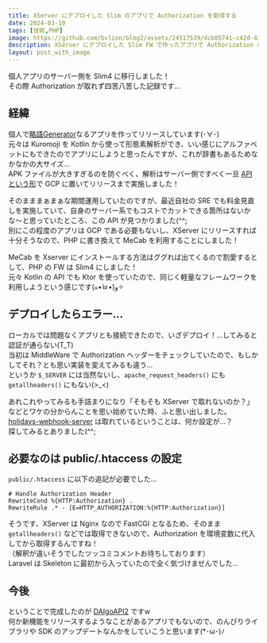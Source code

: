 ```yaml
---
title: XServer にデプロイした Slim のアプリで Authorization を取得する
date: 2024-03-10
tags: [技術,PHP]
image: https://github.com/bvlion/blog2/assets/24517539/dcb05741-c42d-43e4-a1a8-7be747b05f26
description: XServer にデプロイした Slim FW で作ったアプリで Authorization が取得できなかった時の解決策を記事にしました！
layout: post_with_image
---
```

個人アプリのサーバー側を Slim4 に移行しました！  
その際 Authorization が取れず四苦八苦した記録です…

## 経緯

個人で[略語Generator](https://play.google.com/store/apps/details?id=net.ambitious.daigoapp.android&pli=1)なるアプリを作ってリリースしています(･∀･)  
元々は Kuromoji を Kotlin から使って形態素解析ができ、いい感じにアルファベットにもできたのでアプリにしようと思ったんですが、これが辞書もあるためなかなかの大サイズ…  
APK ファイルが大きすぎるのを防ぐべく、解析はサーバー側ですべく一旦 [API という形](https://github.com/bvlion/DAIgoAPI)で GCP に置いてリリースまで実施しました！

そのまままぁまぁな期間運用していたのですが、最近自社の SRE でも料金見直しを実施していて、自身のサーバー系でもコストでカットできる箇所はないかな〜と思っていたところ、この API が見つかりました(^^;  
別にこの程度のアプリは GCP である必要もないし、XServer にリリースすれば十分そうなので、PHP に書き換えて MeCab を利用することにしました！

MeCab を Xserver にインストールする方法はググれば出てくるので割愛するとして、PHP の FW は Slim4 にしました！  
元々 Kotlin の API でも Ktor を使っていたので、同じく軽量なフレームワークを利用しようという感じです(๑•̀ㅂ•́)و✧

## デプロイしたらエラー…

ローカルでは問題なくアプリとも接続できたので、いざデプロイ！…してみると認証が通らない(T_T)  
当初は MiddleWare で Authorization ヘッダーをチェックしていたので、もしかしてそれ？とも思い実装を変えてみるも違う…  
というか `$_SERVER` には当然ないし、`apache_request_headers()` にも `getallheaders()` にもない(>_<)

あれこれやってみるも手詰まりになり「そもそも XServer で取れないのか？」などとワケの分からんことを思い始めていた時、ふと思い出しました。  
[holidays-webhook-server](https://github.com/bvlion/holidays-webhook-server) は取れているということは、何か設定が…？  
探してみるとありました(^^;

## 必要なのは public/.htaccess の設定

`public/.htaccess` に以下の追記が必要でした…

```
# Handle Authorization Header
RewriteCond %{HTTP:Authorization} .
RewriteRule .* - [E=HTTP_AUTHORIZATION:%{HTTP:Authorization}]
```

そうです、XServer は Nginx なので FastCGI となるため、そのまま `getallheaders()` などでは取得できないので、Authorization を環境変数に代入してから取得するんですね！  
（解釈が違いそうでしたツッコミコメントお待ちしております）  
Laravel は Skeleton に最初から入っていたので全く気づけませんでした…

## 今後

ということで完成したのが [DAIgoAPI2](https://github.com/bvlion/DAIgoAPI2) ですw  
何か新機能をリリースするようなことがあるアプリでもないので、のんびりライブラリや SDK のアップデートなんかをしていこうと思います(*･ω･)ﾉ